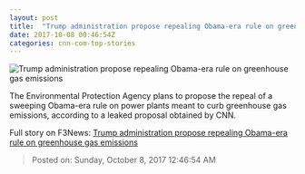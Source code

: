 ```yaml
---
layout: post
title:  "Trump administration propose repealing Obama-era rule on greenhouse gas emissions"
date: 2017-10-08 00:46:54Z
categories: cnn-com-top-stories
---
```


![Trump administration propose repealing Obama-era rule on greenhouse gas emissions](http://i2.cdn.cnn.com/cnnnext/dam/assets/140602163924-coal-plant-gi-super-tease.jpg)

The Environmental Protection Agency plans to propose the repeal of a sweeping Obama-era rule on power plants meant to curb greenhouse gas emissions, according to a leaked proposal obtained by CNN.


Full story on F3News: [Trump administration propose repealing Obama-era rule on greenhouse gas emissions](http://www.f3nws.com/n/hTThxE)

> Posted on: Sunday, October 8, 2017 12:46:54 AM

